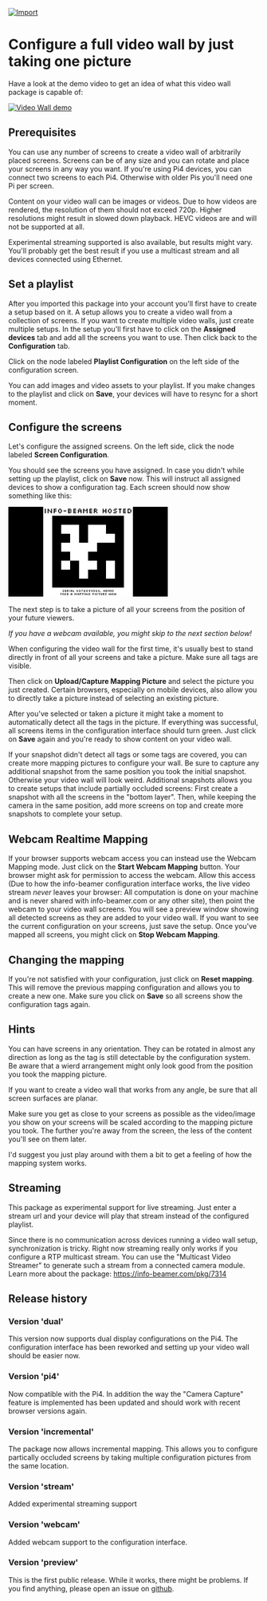[![Import](https://cdn.infobeamer.com/s/img/import.png)](https://info-beamer.com/use?url=https://github.com/info-beamer/package-magic-video-wall)

Configure a full video wall by just taking one picture
======================================================

Have a look at the demo video to get an idea of what
this video wall package is capable of:

[![Video Wall demo](https://img.youtube.com/vi/GI00HTJhSMU/0.jpg)](https://www.youtube.com/watch?v=GI00HTJhSMU)

Prerequisites
-------------

You can use any number of screens to create a video
wall of arbitrarily placed screens. Screens can be of
any size and you can rotate and place your screens
in any way you want.
If you're using Pi4 devices, you can connect two
screens to each Pi4. Otherwise with older Pis you'll
need one Pi per screen.

Content on your video wall can be images or videos.
Due to how videos are rendered, the resolution
of them should not exceed 720p. Higher resolutions
might result in slowed down playback. HEVC videos
are and will not be supported at all.

Experimental streaming supported is also available,
but results might vary. You'll probably get the best
result if you use a multicast stream and all
devices connected using Ethernet.

Set a playlist
--------------

After you imported this package into your account
you'll first have to create a setup based on it.
A setup allows you to create a video wall from
a collection of screens. If you want to create
multiple video walls, just create multiple setups.
In the setup you'll first have to click on the
**Assigned devices** tab and add all the screens
you want to use. Then click back to the **Configuration**
tab. 

Click on the node labeled **Playlist Configuration** on the
left side of the configuration screen.

You can add images and video assets to your playlist.
If you make changes to the playlist and click on **Save**, your
devices will have to resync for a short moment.

Configure the screens
---------------------

Let's configure the assigned screens. On the left
side, click the node labeled **Screen Configuration**.

You should see the screens you have assigned.
In case you didn't while setting up the playlist, click
on **Save** now.  This will instruct all assigned
devices to show a configuration tag. Each screen
should now show something like this:

![A configuration tag](config-tag.png)

The next step is to take a picture of all your screens
from the position of your future viewers.

_If you have a webcam available, you might skip to the
next section below!_

When configuring the video wall for the first time,
it's usually best to stand directly in front of all
your screens and take a picture. Make sure all
tags are visible.

Then click on **Upload/Capture Mapping Picture** and
select the picture you just created. Certain browsers,
especially on mobile devices, also allow you to directly
take a picture instead of selecting an existing picture.

After you've selected or taken a picture it might take
a moment to automatically detect all the tags in the picture.
If everything was successful, all screens items in
the configuration interface should turn green.
Just click on **Save** again and you're ready to show
content on your video wall.

If your snapshot didn't detect all tags or some
tags are covered, you can create more mapping
pictures to configure your wall. Be sure to capture
any additional snapshot from the same position you
took the initial snapshot. Otherwise your video wall
will look weird. Additional snapshots allows you to
create setups that include partially occluded screens:
First create a snapshot with all the screens in
the "bottom layer". Then, while keeping the camera
in the same position, add more screens on top and
create more snapshots to complete your setup.

Webcam Realtime Mapping
-----------------------

If your browser supports webcam access you can
instead use the Webcam Mapping mode. Just click on
the **Start Webcam Mapping** button. Your browser might
ask for permission to access the webcam. Allow this
access (Due to how the info-beamer configuration
interface works, the live video stream *never*
leaves your browser: All computation is done on your
machine and is never shared with info-beamer.com
or any other site), then point the webcam to your video
wall screens. You will see a preview window showing
all detected screens as they are added to your video
wall. If you want to see the current configuration on
your screens, just save the setup. Once you've mapped
all screens, you might click on **Stop Webcam Mapping**.

Changing the mapping
--------------------

If you're not satisfied with your configuration, just
click on **Reset mapping**. This will remove the previous
mapping configuration and allows you to create a new
one. Make sure you click on **Save** so all screens
show the configuration tags again.

Hints
-----

You can have screens in any orientation. They can be
rotated in almost any direction as long as the tag
is still detectable by the configuration system.
Be aware that a wierd arrangement might only look good
from the position you took the mapping picture.

If you want to create a video wall that works from
any angle, be sure that all screen surfaces are
planar.

Make sure you get as close to your screens as
possible as the video/image you show on your screens
will be scaled according to the mapping picture
you took. The further you're away from the screen,
the less of the content you'll see on them later.

I'd suggest you just play around with them a bit to
get a feeling of how the mapping system works.

Streaming
---------

This package as experimental support for live streaming.
Just enter a stream url and your device will play that
stream instead of the configured playlist.

Since there is no communication across devices running
a video wall setup, synchronization is tricky. Right now
streaming really only works if you configure a RTP multicast
stream. You can use the "Multicast Video Streamer" to
generate such a stream from a connected camera module.
Learn more about the package:
https://info-beamer.com/pkg/7314

Release history
---------------

### Version 'dual'

This version now supports dual display configurations
on the Pi4. The configuration interface has been reworked
and setting up your video wall should be easier now.

### Version 'pi4'

Now compatible with the Pi4. In addition the way the 
"Camera Capture" feature is implemented has been updated
and should work with recent browser versions again.

### Version 'incremental'

The package now allows incremental mapping. This allows
you to configure partically occluded screens by taking
multiple configuration pictures from the same location.

### Version 'stream'

Added experimental streaming support

### Version 'webcam'

Added webcam support to the configuration interface.

### Version 'preview'

This is the first public release. While it works, there
might be problems. If you find anything, please open an
issue on [github](https://github.com/info-beamer/package-magic-video-wall/issues/new).
